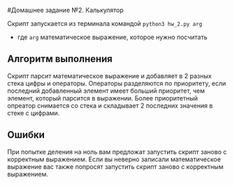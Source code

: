 #Домашнее задание №2. Калькулятор

Скрипт запускается из терминала командой `python3 hw_2.py arg`  
 * где `arg` математическое выражение, которое нужно посчитать

## Алгоритм выполнения 
Скрипт парсит математическое выражение и добавляет в 2 разных стека цифры и операторы. Операторы разделяются по приоритету, если последний добавленный 
элемент имеет больший приоритет, чем элемент, который парсится в выражении. Более приоритетный опреатор снимается со стека и складывает 2 последних значения в 
стеке с цифрами. 

## Ошибки
При попытке деления на ноль вам предложат запустить скрипт заново с корректным выражением. Если вы неверно записали математическое выражение вас также попросят запустить скрипт заново с корректным выражением.
